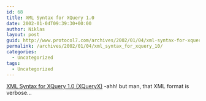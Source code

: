 ```yaml
---
id: 68
title: XML Syntax for XQuery 1.0
date: 2002-01-04T09:39:30+00:00
author: Niklas
layout: post
guid: http://www.protocol7.com/archives/2002/01/04/xml-syntax-for-xquery-10/
permalink: /archives/2002/01/04/xml_syntax_for_xquery_10/
categories:
  - Uncategorized
tags:
  - Uncategorized
---
```

<div class='microid-5a634c49cc1103e3946b0df4ee3c078eab02c74d'>
  <p>
    <a href="http://www.w3.org/TR/xqueryx">XML Syntax for XQuery 1.0 (XQueryX)</a> -ahh! but man, that XML format is verbose&#8230;
  </p>
</div>